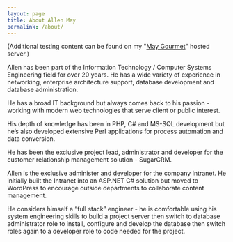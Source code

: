 ```yaml
---
layout: page
title: About Allen May
permalink: /about/
---
```


<!-- This is the base Jekyll theme. You can find out more info about customizing your Jekyll theme, as well as basic Jekyll usage documentation at [jekyllrb.com](http://jekyllrb.com/)

You can find the source code for the Jekyll new theme at: [github.com/jglovier/jekyll-new](https://github.com/jglovier/jekyll-new)

You can find the source code for Jekyll at [github.com/jekyll/jekyll](https://github.com/jekyll/jekyll) -->

(Additional testing content can be found on my "<a href="http://maygourmet.com/">May Gourmet</a>" hosted server.)

Allen has been part of the Information Technology / Computer Systems Engineering field for over 20 years. He has a wide variety of experience in networking, enterprise architecture support, database development and database administration.

He has a broad IT background but always comes back to his passion - working with modern web technologies that serve client or public interest.

His depth of knowledge has been in PHP, C# and MS-SQL development but he’s also developed extensive Perl applications for process automation and data conversion. 

He has been the exclusive project lead, administrator and developer for the customer relationship management solution - SugarCRM. 

Allen is the exclusive administer and developer for the company Intranet. He initially built the Intranet into an ASP.NET C# solution but moved to WordPress to encourage outside departments to collaborate content management. 

He considers himself a “full stack” engineer - he is comfortable using his system engineering skills to build a project server then switch to database administrator role to install, configure and develop the database then switch roles again to a developer role to code needed for the project.

